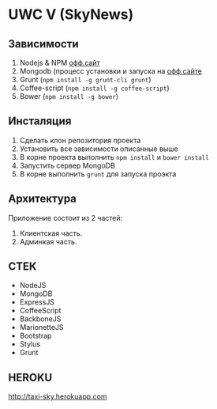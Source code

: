 UWC V (SkyNews)
===============
Зависимости
-----------
1. Nodejs & NPM [офф.сайт](http://nodejs.org/)
2. Mongodb (процесс установки и запуска на [офф.сайте](http://www.mongodb.org/)
3. Grunt (`npm install -g grunt-cli grunt`)
4. Coffee-script (`npm install -g coffee-script`)
5. Bower (`npm install -g bower`)

Инсталяция
----------
1. Сделать клон репозитория проекта
2. Установить все зависимости описанные выше
3. В корне проекта выполнить `npm install` и `bower install`
4. Запустить сервер MongoDB
5. В корне выполнить `grunt` для запуска проэкта

Архитектура
-----------
Приложение состоит из 2 частей:

1. Клиентская часть.
2. Админкая часть.


СТЕК
----

- NodeJS
- MongoDB
- ExpressJS
- CoffeeScript
- BackboneJS
- MarionetteJS
- Bootstrap
- Stylus
- Grunt

HEROKU
------
http://taxi-sky.herokuapp.com
